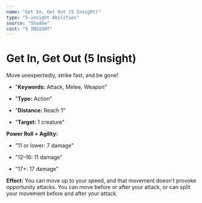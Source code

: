 ```yaml
---
name: "Get In, Get Out (5 Insight)"
type: "5-insight Abilities"
source: "Shadow"
cost: "5 INSIGHT"
---
```


# Get In, Get Out (5 Insight)

Move unexpectedly, strike fast, and be gone!


- "**Keywords:** Attack, Melee, Weapon"

- "**Type:** Action"

- "**Distance:** Reach 1"

- "**Target:** 1 creature"

**Power Roll + Agility:**


- "11 or lower: 7 damage"

- "12–16: 11 damage"

- "17+: 17 damage"

**Effect:** You can move up to your speed, and that movement doesn’t provoke opportunity attacks. You can move before or after your attack, or can split your movement before and after your attack.
